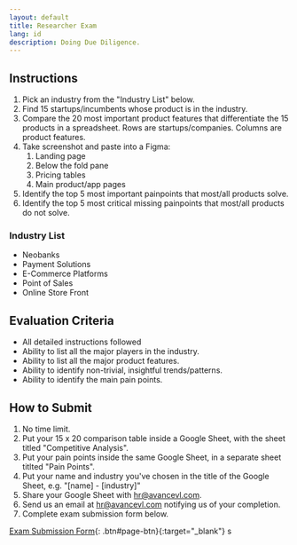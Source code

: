 ```yaml
---
layout: default
title: Researcher Exam
lang: id
description: Doing Due Diligence.
---
```




## Instructions

1. Pick an industry from the "Industry List" below.
1. Find 15 startups/incumbents whose product is in the industry.
1. Compare the 20 most important product features that differentiate the 15 products in a spreadsheet. Rows are startups/companies. Columns are product features.
1. Take screenshot and paste into a Figma:
    1. Landing page
    1. Below the fold pane
    1. Pricing tables
    1. Main product/app pages
1. Identify the top 5 most important painpoints that most/all products solve.
1. Identify the top 5 most critical missing painpoints that most/all products do not solve.

### Industry List

* Neobanks
* Payment Solutions
* E-Commerce Platforms
* Point of Sales
* Online Store Front

## Evaluation Criteria

* All detailed instructions followed
* Ability to list all the major players in the industry.
* Ability to list all the major product features.
* Ability to identify non-trivial, insightful trends/patterns.
* Ability to identify the main pain points.

## How to Submit

1. No time limit.
1. Put your 15 x 20 comparison table inside a Google Sheet, with the sheet titled "Competitive Analysis".
1. Put your pain points inside the same Google Sheet, in a separate sheet titlted "Pain Points".
1. Put your name and industry you've chosen in the title of the Google Sheet, e.g. "[name] - [industry]"
1. Share your Google Sheet with [hr@avancevl.com](mailto:hr@avancevl.com).
1. Send us an email at [hr@avancevl.com](mailto:hr@avancevl.com) notifying us of your completion.
1. Complete exam submission form below.

[Exam Submission Form](https://forms.gle/fFAgKv7WB2NDq5Ah6){: .btn#page-btn}{:target="_blank"}
s